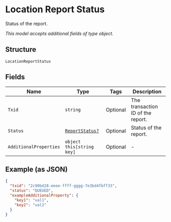 
# Location Report Status

Status of the report.

*This model accepts additional fields of type object.*

## Structure

`LocationReportStatus`

## Fields

| Name | Type | Tags | Description |
|  --- | --- | --- | --- |
| `Txid` | `string` | Optional | The transaction ID of the report. |
| `Status` | [`ReportStatus?`](../../doc/models/report-status.md) | Optional | Status of the report. |
| `AdditionalProperties` | `object this[string key]` | Optional | - |

## Example (as JSON)

```json
{
  "txid": "2c90bd28-eeee-ffff-gggg-7e3bd4fbff33",
  "status": "QUEUED",
  "exampleAdditionalProperty": {
    "key1": "val1",
    "key2": "val2"
  }
}
```

